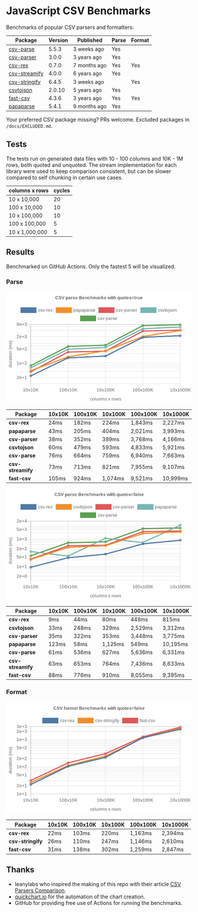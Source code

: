 # JavaScript CSV Benchmarks

Benchmarks of popular CSV parsers and formatters:

<!-- packages -->
| Package | Version | Published | Parse | Format 
|---------|---------|-----------|-------|--------
| [csv-parse](https://www.npmjs.com/package/csv-parse) | 5.5.3 | 3 weeks ago | Yes |  
| [csv-parser](https://www.npmjs.com/package/csv-parser) | 3.0.0 | 3 years ago | Yes |  
| [csv-rex](https://www.npmjs.com/package/csv-rex) | 0.7.0 | 7 months ago | Yes | Yes 
| [csv-streamify](https://www.npmjs.com/package/csv-streamify) | 4.0.0 | 6 years ago | Yes |  
| [csv-stringify](https://www.npmjs.com/package/csv-stringify) | 6.4.5 | 3 weeks ago |  | Yes 
| [csvtojson](https://www.npmjs.com/package/csvtojson) | 2.0.10 | 5 years ago | Yes |  
| [fast-csv](https://www.npmjs.com/package/fast-csv) | 4.3.6 | 3 years ago | Yes | Yes 
| [papaparse](https://www.npmjs.com/package/papaparse) | 5.4.1 | 9 months ago | Yes |  
<!-- packages -->

Your preferred CSV package missing? PRs welcome. Excluded packages in `/docs/EXCLUDED.md`.

## Tests
The tests run on generated data files with 10 - 100 columns and 10K - 1M rows, both quoted and unquoted. The stream implementation for each library were used to keep comparison consistent, but can be slower compared to self chunking in certain use cases.

<!-- tests -->
| columns x rows | cycles 
|----------------|--------
| 10 x 10,000 | 20 
| 100 x 10,000 | 10 
| 10 x 100,000 | 10 
| 100 x 100,000 | 5 
| 10 x 1,000,000 | 5 
<!-- tests -->

## Results 
Benchmarked on GitHub Actions. Only the fastest 5 will be visualized.

### Parse
![Quoted CSV Parser Benchmarks](https://github.com/willfarrell/csv-benchmarks/raw/main/results/parse_quotes%3Dtrue.png)

<!-- parse quotes=true -->
| Package | 10x10K | 100x10K | 10x100K | 100x100K | 10x1000K 
|---------|---|---|---|---|---
| **csv-rex** | 24ms | 182ms | 224ms | 1,843ms | 2,227ms 
| **papaparse** | 43ms | 205ms | 404ms | 2,021ms | 3,993ms 
| **csv-parser** | 38ms | 352ms | 389ms | 3,768ms | 4,166ms 
| **csvtojson** | 60ms | 479ms | 593ms | 4,833ms | 5,921ms 
| **csv-parse** | 76ms | 664ms | 759ms | 6,940ms | 7,663ms 
| **csv-streamify** | 73ms | 713ms | 821ms | 7,955ms | 9,107ms 
| **fast-csv** | 105ms | 924ms | 1,074ms | 9,521ms | 10,999ms 
<!-- parse quotes=true -->

![Non-Quoted CSV Parser Benchmarks](https://github.com/willfarrell/csv-benchmarks/raw/main/results/parse_quotes%3Dfalse.png)

<!-- parse quotes=false -->
| Package | 10x10K | 100x10K | 10x100K | 100x100K | 10x1000K 
|---------|---|---|---|---|---
| **csv-rex** | 9ms | 44ms | 80ms | 448ms | 815ms 
| **csvtojson** | 33ms | 248ms | 329ms | 2,529ms | 3,312ms 
| **csv-parser** | 35ms | 322ms | 353ms | 3,448ms | 3,775ms 
| **papaparse** | 123ms | 58ms | 1,125ms | 549ms | 10,195ms 
| **csv-parse** | 61ms | 536ms | 627ms | 5,636ms | 6,331ms 
| **csv-streamify** | 63ms | 653ms | 764ms | 7,436ms | 8,633ms 
| **fast-csv** | 88ms | 776ms | 910ms | 8,055ms | 9,395ms 
<!-- parse quotes=false -->

### Format

![Non-Quoted CSV Formatter Benchmarks](https://github.com/willfarrell/csv-benchmarks/raw/main/results/format_quotes%3Dfalse.png)

<!-- format quotes=false -->
| Package | 10x10K | 100x10K | 10x100K | 100x100K | 10x1000K 
|---------|---|---|---|---|---
| **csv-rex** | 22ms | 103ms | 220ms | 1,163ms | 2,394ms 
| **csv-stringify** | 26ms | 110ms | 247ms | 1,146ms | 2,610ms 
| **fast-csv** | 31ms | 138ms | 302ms | 1,259ms | 2,847ms 
<!-- format quotes=false -->

## Thanks
- leanylabs who inspired the making of this repo with their article [CSV Parsers Comparison](https://leanylabs.com/blog/js-csv-parsers-benchmarks/).
- [quickchart.io](https://quickchart.io) for the automation of the chart creation.
- GitHub for providing free use of Actions for running the benchmarks.
